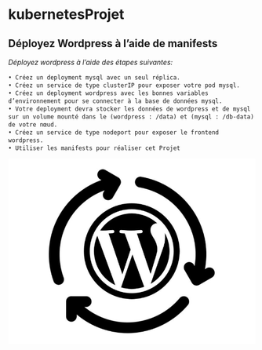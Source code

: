 # kubernetesProjet
## Déployez Wordpress à l’aide de manifests

_Déployez wordpress à l’aide des étapes suivantes:_
```doc
• Créez un deployment mysql avec un seul réplica.
• Créez un service de type clusterIP pour exposer votre pod mysql.
• Créez un deployment wordpress avec les bonnes variables d’environnement pour se connecter à la base de données mysql.
• Votre deployment devra stocker les données de wordpress et de mysql sur un volume mounté dans le (wordpress : /data) et (mysql : /db-data) de votre nœud.
• Créez un service de type nodeport pour exposer le frontend wordpress.
• Utiliser les manifests pour réaliser cet Projet
```
![Screenshot](assets\meetre-à-jour-wordpress-régulièrement.JPG)
